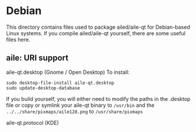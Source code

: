 
Debian
====================
This directory contains files used to package ailed/aile-qt
for Debian-based Linux systems. If you compile ailed/aile-qt yourself, there are some useful files here.

## aile: URI support ##


aile-qt.desktop  (Gnome / Open Desktop)
To install:

	sudo desktop-file-install aile-qt.desktop
	sudo update-desktop-database

If you build yourself, you will either need to modify the paths in
the .desktop file or copy or symlink your aile-qt binary to `/usr/bin`
and the `../../share/pixmaps/aile128.png` to `/usr/share/pixmaps`

aile-qt.protocol (KDE)

